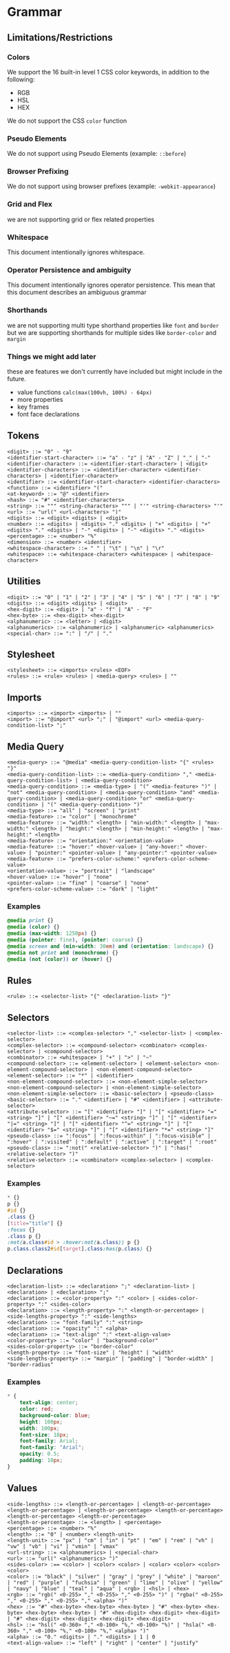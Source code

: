 # Grammar

## Limitations/Restrictions

### Colors

We support the 16 built-in level 1 CSS color keywords, in addition to the following:

- RGB
- HSL
- HEX

We do not support the CSS `color` function

### Pseudo Elements

We do not support using Pseudo Elements (example: `::before`)

### Browser Prefixing

We do not support using browser prefixes (example: `-webkit-appearance`)

### Grid and Flex

we are not supporting grid or flex related properties

### Whitespace

This document intentionally ignores whitespace.

### Operator Persistence and ambiguity

This document intentionally ignores operator persistence. This mean that this document describes an ambiguous grammar

### Shorthands

we are not supporting multi type shorthand properties like `font` and `border` but we are supporting shorthands for multiple sides like `border-color` and `margin`

### Things we might add later

these are features we don't currently have included but might include in the future.

- value functions `calc(max(100vh, 100%) - 64px)`
- more properties
- key frames
- font face declarations

## Tokens

```bnf
<digit> ::= "0" - "9"
<identifier-start-character> ::= "a" - "z" | "A" - "Z" | "_" | "-"
<identifier-character> ::= <identifier-start-character> | <digit>
<identifier-characters> ::= <identifier-character> <identifier-characters> | <identifier-character>
<identifier> ::= <identifier-start-character> <identifier-characters>
<function> ::= <identifier> "("
<at-keyword> ::= "@" <identifier>
<hash> ::= "#" <identifier-characters>
<string> ::= """ <string-characters> """ | "'" <string-characters> "'"
<url> ::= "url(" <url-characters> ")"
<digits> ::= <digit> <digits> | <digit>
<number> ::= <digits> | <digits> "." <digits> | "+" <digits> | "+" <digits> "." <digits> | "-" <digits> | "-" <digits> "." <digits>
<percentage> ::= <number> "%"
<dimension> ::= <number> <identifier>
<whitespace-character> ::= " " | "\t" | "\n" | "\r"
<whitespace> ::= <whitespace-character> <whitespace> | <whitespace-character>
```

## Utilities

```bnf
<digit> ::= "0" | "1" | "2" | "3" | "4" | "5" | "6" | "7" | "8" | "9"
<digits> ::= <digit> <digits> | <digit>
<hex-digit> ::= <digit> | "a" - "f" | "A" - "F"
<hex-byte> ::= <hex-digit> <hex-digit>
<alphanumeric> ::= <letter> | <digit>
<alphanumerics> ::= <alphanumeric> | <alphanumeric> <alphanumerics>
<special-char> ::= ":" | "/" | "."
```

## Stylesheet

```bnf
<stylesheet> ::= <imports> <rules> <EOF>
<rules> ::= <rule> <rules> | <media-query> <rules> | ""
```

## Imports

```bnf
<imports> ::= <import> <imports> | ""
<import> ::= "@import" <url> ";" | "@import" <url> <media-query-condition-list> ";"
```

## Media Query

```bnf
<media-query> ::= "@media" <media-query-condition-list> "{" <rules> "}"
<media-query-condition-list> ::= <media-query-condition> "," <media-query-condition-list> | <media-query-condition>
<media-query-condition> ::= <media-type> | "(" <media-feature> ")" | "not" <media-query-condition> | <media-query-condition> "and" <media-query-condition> | <media-query-condition> "or" <media-query-condition> | "(" <media-query-condition> ")"
<media-type> ::= "all" | "screen" | "print"
<media-feature> ::= "color" | "monochrome"
<media-feature> ::= "width:" <length> | "min-width:" <length> | "max-width:" <length> | "height:" <length> | "min-height:" <length> | "max-height:" <length>
<media-feature> ::= "orientation:" <orientation-value>
<media-feature> ::= "hover:" <hover-value> | "any-hover:" <hover-value> | "pointer:" <pointer-value> | "any-pointer:" <pointer-value>
<media-feature> ::= "prefers-color-scheme:" <prefers-color-scheme-value>
<orientation-value> ::= "portrait" | "landscape"
<hover-value> ::= "hover" | "none"
<pointer-value> ::= "fine" | "coarse" | "none"
<prefers-color-scheme-value> ::= "dark" | "light"
```

### Examples

<!-- prettier-ignore -->
```css
@media print {}
@media (color) {}
@media (max-width: 1250px) {}
@media (pointer: fine), (pointer: coarse) {}
@media screen and (min-width: 30em) and (orientation: landscape) {}
@media not print and (monochrome) {}
@media (not (color)) or (hover) {}
```

## Rules

```bnf
<rule> ::= <selector-list> "{" <declaration-list> "}"
```

## Selectors

```bnf
<selector-list> ::= <complex-selector> "," <selector-list> | <complex-selector>
<complex-selector> ::= <compound-selector> <combinator> <complex-selector> | <compound-selector>
<combinator> ::= <whitespace> | "+" | ">" | "~"
<compound-selector> ::= <element-selector> | <element-selector> <non-element-compound-selector> | <non-element-compound-selector>
<element-selector> ::= "*" | <identifier>
<non-element-compound-selector> ::= <non-element-simple-selector> <non-element-compound-selector> | <non-element-simple-selector>
<non-element-simple-selector> ::= <basic-selector> | <pseudo-class>
<basic-selector> ::= "." <identifier> | "#" <identifier> | <attribute-selector>
<attribute-selector> ::= "[" <identifier> "]" | "[" <identifier> "=" <string> "]" | "[" <identifier> "~=" <string> "]" | "[" <identifier> "|=" <string> "]" | "[" <identifier> "^=" <string> "]" | "[" <identifier> "$=" <string> "]" | "[" <identifier> "*=" <string> "]"
<pseudo-class> ::= ":focus" | ":focus-within" | ":focus-visible" | ":hover" | ":visited" | ":default" | ":active" | ":target" | ":root"
<pseudo-class> ::= ":not(" <relative-selector> ")" | ":has(" <relative-selector> ")"
<relative-selector> ::= <combinator> <complex-selector> | <complex-selector>
```

### Examples

<!-- prettier-ignore -->
```css
* {}
p {}
#id {}
.class {}
[title="title"] {}
:focus {}
.class p {}
:not(a.class#id > :hover:not(a.class)) p {}
p.class.class2#id[target].class:has(p.class) {}
```

## Declarations

```bnf
<declaration-list> ::= <declaration> ";" <declaration-list> | <declaration> | <declaration> ";"
<declaration> ::= <color-property> ":" <color> | <sides-color-property> ":" <sides-color>
<declaration> ::= <length-property> ":" <length-or-percentage> | <side-lengths-property> ":" <side-lengths>
<declaration> ::= "font-family" ":" <string>
<declaration> ::= "opacity" ":" <alpha>
<declaration> ::= "text-align" ":" <text-align-value>
<color-property> ::= "color" | "background-color"
<sides-color-property> ::= "border-color"
<length-property> ::= "font-size" | "height" | "width"
<side-lengths-property> ::= "margin" | "padding" | "border-width" | "border-radius"
```

### Examples

<!-- prettier-ignore -->
```css
* {
    text-align: center;
    color: red;
    background-color: blue;
    height: 100px;
    width: 100px;
    font-size: 18px;
    font-family: Arial;
    font-family: "Arial";
    opacity: 0.5;
    padding: 10px;
}
```

## Values

```bnf
<side-lengths> ::= <length-or-percentage> | <length-or-percentage> <length-or-percentage> | <length-or-percentage> <length-or-percentage> <length-or-percentage> <length-or-percentage>
<length-or-percentage> ::= <length> | <percentage>
<percentage> ::= <number> "%"
<length> ::= "0" | <number> <length-unit>
<length-unit> ::= "px" | "cm" | "in" | "pt" | "em" | "rem" | "vh" | "vw" | "vb" | "vi" | "vmin" | "vmax"
<url-string> ::= <alphanumerics> | <special-char>
<url> ::= "url(" <alphanumerics> ")"
<sides-color> :== <color> | <color> <color> | <color> <color> <color> <color>
<color> ::= "black" | "silver" | "gray" | "grey" | "white" | "maroon" | "red" | "purple" | "fuchsia" | "green" | "lime" | "olive" | "yellow" | "navy" | "blue" | "teal" | "aqua" | <rgb> | <hsl> | <hex>
<rgb> ::= "rgb(" <0-255> "," <0-255> "," <0-255> ")" | "rgba(" <0-255> "," <0-255> "," <0-255> "," <alpha> ")"
<hex> ::= "#" <hex-byte> <hex-byte> <hex-byte> | "#" <hex-byte> <hex-byte> <hex-byte> <hex-byte> | "#" <hex-digit> <hex-digit> <hex-digit> | "#" <hex-digit> <hex-digit> <hex-digit> <hex-digit>
<hsl> ::= "hsl(" <0-360> "," <0-100> "%," <0-100> "%)" | "hsla(" <0-360> "," <0-100> "%," <0-100> "%," <alpha> ")"
<alpha> ::= "0." <digits> | "." <digits> | 1 | 0
<text-align-value> ::= "left" | "right" | "center" | "justify"
```
